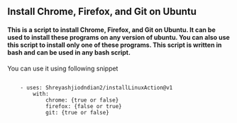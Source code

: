 ## Install Chrome, Firefox, and Git on Ubuntu

#### This is a script to install Chrome, Firefox, and Git on Ubuntu. It can be used to install these programs on any version of ubuntu. You can also use this script to install only one of these programs. This script is written in bash and can be used in any bash script.

You can use it using following snippet 

```

    - uses: Shreyashjiodndian2/installLinuxAction@v1
        with:
            chrome: {true or false}
            firefox: {false or true}
            git: {true or false}
```
